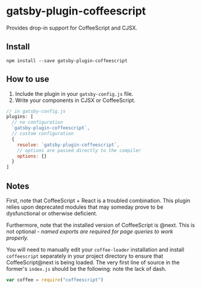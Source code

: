 # gatsby-plugin-coffeescript

Provides drop-in support for CoffeeScript and CJSX.

## Install

`npm install --save gatsby-plugin-coffeescript`

## How to use

1.  Include the plugin in your `gatsby-config.js` file.
2.  Write your components in CJSX or CoffeeScript.

```javascript
// in gatsby-config.js
plugins: [
  // no configuration
  `gatsby-plugin-coffeescript`,
  // custom configuration
  {
    resolve: `gatsby-plugin-coffeescript`,
    // options are passed directly to the compiler
    options: {}
  }
]
```

## Notes

First, note that CoffeeScript + React is a troubled combination. This plugin
relies upon deprecated modules that may someday prove to be dysfunctional or
otherwise deficient.

Furthermore, note that the installed version of CoffeeScript is @next. This is
not optional - _named exports are required for page queries to work properly._

You will need to manually edit your `coffee-loader` installation and install
`coffeescript` separately in your project directory to ensure that
CoffeeScript@next is being loaded. The very first line of source in the former's
`index.js` should be the following: note the lack of dash.

```js
var coffee = require("coffeescript")
```
